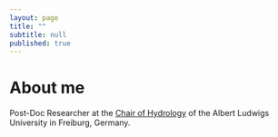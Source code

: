 ```yaml
---
layout: page
title: ""
subtitle: null
published: true
---
```

# About me

Post-Doc Researcher at the [Chair of Hydrology](http://www.hydro.uni-freiburg.de/) of the Albert Ludwigs University in Freiburg, Germany.
